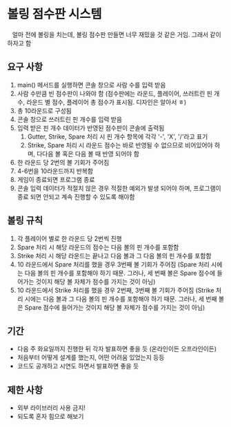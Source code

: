 # 볼링 점수판 시스템

&nbsp;&nbsp; 얼마 전에 볼링을 치는데, 볼링 점수판 만들면 너무 재밌을 것 같은 거임. 그래서 같이 하자고 함

## 요구 사항

1. main() 메서드를 실행하면 콘솔 창으로 사람 수를 입력 받음
2. 사람 수만큼 빈 점수판이 나와야 함 (점수판에는 라운드, 플레이어, 쓰러트린 핀 개수, 라운드 별 점수, 플레이어 총 점수가 표시됨. 디자인은 알아서 ㅎ)
3. 총 10라운드로 구성됨
4. 콘솔 창으로 쓰러트린 핀 개수를 입력 받음
5. 입력 받은 핀 개수 데이터가 반영된 점수판이 콘솔에 출력됨
   1. Gutter, Strike, Spare 처리 시 핀 개수 항목에 각각 '-', 'X', '/'라고 표기
   2. Strike, Spare 처리 시 라운드 점수는 바로 반영될 수 없으므로 비어있어야 하며, 다다음 볼 혹은 다음 볼 때 반영 되어야 함
6. 한 라운드 당 2번의 볼 기회가 주어짐
7. 4-6번을 10라운드까지 반복함
8. 게임이 종료되면 프로그램 종료
9. 콘솔 입력 데이터가 적절치 않은 경우 적절한 예외가 발생 되어야 하며, 프로그램이 종료 되면 안되고 계속 진행할 수 있도록 해야함

## 볼링 규칙

1. 각 플레이어 별로 한 라운드 당 2번씩 진행
2. Spare 처리 시 해당 라운드의 점수는 다음 볼의 핀 개수를 포함함
3. Strike 처리 시 해당 라운드는 끝나고 다음 볼과 그 다음 볼의 핀 개수를 포함함
4. 10 라운드에서 Spare 처리를 했을 경우 3번째 볼 기회가 주어짐 (Spare 처리 시에는 다음 볼의 핀 개수를 포함해야 하기 때문. 그러나, 세 번째 볼은 Spare 점수에 들어가는 것이지 해당 볼 자체가 점수를 가지는 것이 아님)
5. 10 라운드에서 Strike 처리를 했을 경우 2번째, 3번째 볼 기회가 주어짐 (Strike 처리 시에는 다음 볼과 그 다음 볼의 핀 개수를 포함해야 하기 때문. 그러나, 세 번째 볼은 Spare 점수에 들어가는 것이지 해당 볼 자체가 점수를 가지는 것이 아님)

## 기간

- 다음 주 화요일까지 진행한 뒤 각자 발표하면 좋을 듯 (온라인이든 오프라인이든)
- 처음부터 어떻게 설계를 했는지, 어떤 어려움 있었는지 등등
- 코드도 공개하고 시연도 하면서 발표하면 좋을 듯

## 제한 사항

- 외부 라이브러리 사용 금지!
- 되도록 혼자 힘으로 해보기